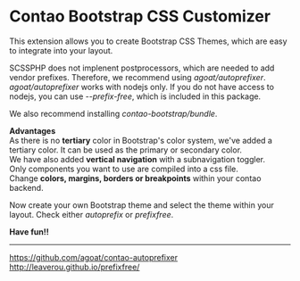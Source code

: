 # Contao Bootstrap CSS Customizer

This extension allows you to create Bootstrap CSS Themes, which are easy to integrate into your layout.

SCSSPHP does not implenent postprocessors, which are needed to add vendor prefixes. Therefore, we recommend using _agoat/autoprefixer_.  
_agoat/autoprefixer_ works with nodejs only. If you do not have access to nodejs, you can use _--prefix-free_, which is included in this package.
 
We also recommend installing _contao-bootstrap/bundle_.
 
**Advantages**  
As there is no **tertiary** color in Bootstrap's color system, we've added a tertiary color. It can be used as the primary or secondary color.  
We have also added **vertical navigation** with a subnavigation toggler.  
Only components you want to use are compiled into a css file.  
Change **colors, margins, borders or breakpoints** within your contao backend.  

Now create your own Bootstrap theme and select the theme within your layout. Check either _autoprefix_ or _prefixfree_.

**Have fun!!**


---
https://github.com/agoat/contao-autoprefixer
http://leaverou.github.io/prefixfree/